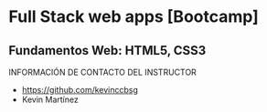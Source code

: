 # Full Stack web apps [Bootcamp]
## Fundamentos Web: HTML5, CSS3

INFORMACIÓN DE CONTACTO DEL INSTRUCTOR
* https://github.com/kevinccbsg
* Kevin Martínez

